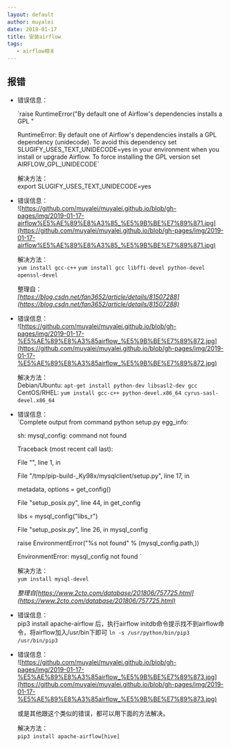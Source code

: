 ```yaml
---
layout: default
author: muyalei
date: 2019-01-17
title: 安装airflow
tags:
   - airflow相关
---
```



## 报错

- 错误信息：<br/>

  `raise RuntimeError("By default one of Airflow's dependencies installs a GPL "

  RuntimeError: By default one of Airflow's dependencies installs a GPL dependency (unidecode). To avoid this dependency set SLUGIFY_USES_TEXT_UNIDECODE=yes in your environment when you install or upgrade Airflow. To force installing the GPL version set AIRFLOW_GPL_UNIDECODE`  

  解决方法：<br/>
  export SLUGIFY_USES_TEXT_UNIDECODE=yes


- 错误信息：<br/>
  ![https://github.com/muyalei/muyalei.github.io/blob/gh-pages/img/2019-01-17-airflow%E5%AE%89%E8%A3%85_%E5%9B%BE%E7%89%871.jpg](https://github.com/muyalei/muyalei.github.io/blob/gh-pages/img/2019-01-17-airflow%E5%AE%89%E8%A3%85_%E5%9B%BE%E7%89%871.jpg)

  解决方法：<br/>
  `yum install gcc-c++`
  `yum install gcc libffi-devel python-devel openssl-devel`

  整理自：<br/>
  *[https://blog.csdn.net/fan3652/article/details/81507288](https://blog.csdn.net/fan3652/article/details/81507288)* 

- 错误信息：<br/>
  ![https://github.com/muyalei/muyalei.github.io/blob/gh-pages/img/2019-01-17-%E5%AE%89%E8%A3%85airflow_%E5%9B%BE%E7%89%872.jpg](https://github.com/muyalei/muyalei.github.io/blob/gh-pages/img/2019-01-17-%E5%AE%89%E8%A3%85airflow_%E5%9B%BE%E7%89%872.jpg)

  解决方法：<br/>
  Debian/Ubuntu: `apt-get install python-dev libsasl2-dev gcc` CentOS/RHEL: `yum install gcc-c++ python-devel.x86_64 cyrus-sasl-devel.x86_64`

- 错误信息：<br/>
  `Complete output from command python setup.py egg_info:

  sh: mysql_config: command not found

  Traceback (most recent call last):

  File "", line 1, in

  File "/tmp/pip-build-_Ky98x/mysqlclient/setup.py", line 17, in

  metadata, options = get_config()

  File "setup_posix.py", line 44, in get_config

  libs = mysql_config("libs_r")

  File "setup_posix.py", line 26, in mysql_config

  raise EnvironmentError("%s not found" % (mysql_config.path,))

  EnvironmentError: mysql_config not found
  `

  解决方法：<br/>
  `yum install mysql-devel`

  *整理自[https://www.2cto.com/database/201806/757725.html](https://www.2cto.com/database/201806/757725.html)*

- 错误信息：<br/>
  pip3 install apache-airflow 后，执行airflow initdb命令提示找不到airflow命令，将airflow加入/usr/bin下即可 `ln -s /usr/python/bin/pip3 /usr/bin/pip3`
  

- 错误信息：<br/>
  ![https://github.com/muyalei/muyalei.github.io/blob/gh-pages/img/2019-01-17-%E5%AE%89%E8%A3%85airflow_%E5%9B%BE%E7%89%873.jpg](https://github.com/muyalei/muyalei.github.io/blob/gh-pages/img/2019-01-17-%E5%AE%89%E8%A3%85airflow_%E5%9B%BE%E7%89%873.jpg)
  
  或是其他跟这个类似的错误，都可以用下面的方法解决。  

  解决方法：<br/>
  `pip3 install apache-airflow[hive]`
